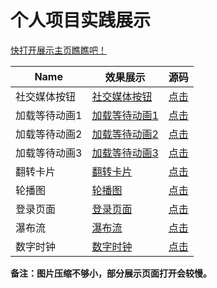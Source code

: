 # 个人项目实践展示


[快打开展示主页瞧瞧吧！](https://willtien.com/Projects/)

| Name          | 效果展示   |源码                                                         |
| ------------- | ----------| ---------------------------------------------------------- |
| 社交媒体按钮  | [社交媒体按钮](https://willtien.com/Projects/src/mediaButtons.html)        | [点击](https://github.com/TienOUC/Projects/blob/master/src/mediaButtons.html)                  |
| 加载等待动画1 | [加载等待动画1](https://willtien.com/Projects/src/loadingAnimation_1.html) | [点击](https://github.com/TienOUC/Projects/blob/master/src/loadingAnimation_1.html)            |
| 加载等待动画2 | [加载等待动画2](https://willtien.com/Projects/src/loadingAnimation_2.html) | [点击](https://github.com/TienOUC/Projects/blob/master/src/loadingAnimation_2.html)            |
| 加载等待动画3 | [加载等待动画3](https://willtien.com/Projects/src/loadingAnimation_3.html) | [点击](https://github.com/TienOUC/Projects/blob/master/src/loadingAnimation_3.html)            |
| 翻转卡片      | [翻转卡片](https://willtien.com/Projects/src/flipCard.html)               | [点击](https://github.com/TienOUC/Projects/blob/master/src/flipCard.html)                      |
| 轮播图        | [轮播图](https://willtien.com/Projects/src/sliderShow.html)              | [点击](https://github.com/TienOUC/Projects/blob/master/src/sliderShow.html)                    |
| 登录页面      | [登录页面](https://willtien.com/Projects/src/signUp.html)                 | [点击](https://github.com/TienOUC/Projects/blob/master/src/signUp.html)                        |
| 瀑布流        | [瀑布流](https://willtien.com/Projects/src/waterFall.html)               | [点击](https://github.com/TienOUC/Projects/blob/master/src/waterFall.html)                     |
| 数字时钟      | [数字时钟](https://willtien.com/Projects/src/digitalClock.html)           | [点击](https://github.com/TienOUC/Projects/blob/master/src/digitalClock.html)                  |



**备注：图片压缩不够小，部分展示页面打开会较慢。**



